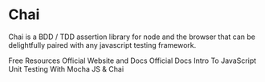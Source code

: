 # Chai

Chai is a BDD / TDD assertion library for node and the browser that can be delightfully paired with any javascript testing framework.

<ResourceGroupTitle>Free Resources</ResourceGroupTitle>
<BadgeLink colorScheme='blue' badgeText='Official Website' href='https://www.chaijs.com/'>Official Website and Docs</BadgeLink>
<BadgeLink colorScheme='blue' badgeText='Official Docs' href='https://www.chaijs.com/guide/'>Official Docs</BadgeLink>
<BadgeLink colorScheme='purple' badgeText='Watch' href='https://www.youtube.com/watch?v=MLTRHc5dk6s'>Intro To JavaScript Unit Testing With Mocha JS & Chai</BadgeLink>
